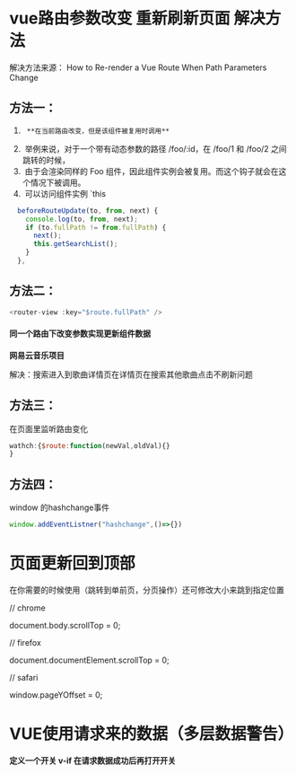 # vue路由参数改变 重新刷新页面 解决方法

解决方法来源：
How to Re-render a Vue Route When Path Parameters Change

## 方法一：

1.  	**在当前路由改变，但是该组件被复用时调用**
2. ​     举例来说，对于一个带有动态参数的路径 /foo/:id，在 /foo/1 和 /foo/2 之间跳转的时候，
3. ​     由于会渲染同样的 Foo 组件，因此组件实例会被复用。而这个钩子就会在这个情况下被调用。
4. ​     可以访问组件实例 `this

```javascript
  beforeRouteUpdate(to, from, next) {
    console.log(to, from, next);
    if (to.fullPath != from.fullPath) {
      next();
      this.getSearchList();
    }
  },
```

## 方法二：

```javascript
<router-view :key="$route.fullPath" />
```

#### 同一个路由下改变参数实现更新组件数据

**网易云音乐项目**

解决：搜索进入到歌曲详情页在详情页在搜索其他歌曲点击不刷新问题

## 方法三：

在页面里监听路由变化

```javascript
wathch:{$route:function(newVal,oldVal){}
}
```

## 方法四：

window 的hashchange事件

```javascript
window.addEventListner("hashchange",()=>{})
```

# 页面更新回到顶部

在你需要的时候使用（跳转到单前页，分页操作）还可修改大小来跳到指定位置

 // chrome

  document.body.scrollTop = 0;

  // firefox

  document.documentElement.scrollTop = 0;

  // safari

  window.pageYOffset = 0;

# VUE使用请求来的数据（多层数据警告）

**定义一个开关 v-if   在请求数据成功后再打开开关**